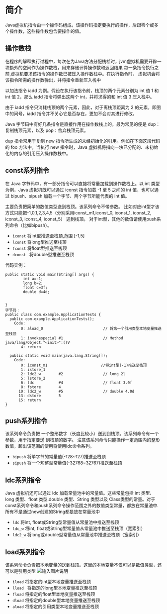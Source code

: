 # 简介
Java虚拟机指令由一个操作码组成，该操作码指定要执行的操作，后跟零个或多个操作数，这些操作数包含要操作的值。

## 操作数栈
在程序的解释执行过程中，每次在为Java方法分配栈桢时，jvm虚拟机需要开辟一块额外的空间作为操作数栈，用来存储计算操作数和返回结果
每一条指令执行之前,虚拟机要求该指令的操作数已被压入操作数栈中。在执行指令时， 虚拟机会将该指令所需的操作数弹出，并将指令重新压入栈中

以加法指令 iadd 为例。假设在执行该指令前，栈顶的两个元素分别为 int 值 1 和 int 值 2，那么 iadd 指令将弹出这两个 int，并将求得的和 int 值 3 压入栈中。
 
由于 iadd 指令只消耗栈顶的两个元素，因此，对于离栈顶距离为 2 的元素，即图中的问号，iadd 指令并不关心它是否存在，更加不会对其进行修改。

Java 字节码中有好几条指令是直接作用在操作数栈上的。最为常见的便是 dup： 复制栈顶元素，以及 pop：舍弃栈顶元素。

dup 指令常用于复制 new 指令所生成的未经初始化的引用。例如在下面这段代码的 foo 方法中，当执行 new 指令时，Java 虚拟机将指向一块已分配的、未初始化的内存的引用压入操作数栈中。

## const系列指令
在 Java 字节码中，有一部分指令可以直接将常量加载到操作数栈上。以 int 类型为例，Java 虚拟机既可以通过 iconst 指令加载 -1 至 5 之间的 int 值，也可以通过 bipush、sipush 加载一个字节、两个字节所能代表的 int 值。

主要负责把简单的数值类型送到栈顶。该系列命令不带参数。
比如对应int型才该方式只能把-1,0,1,2,3,4,5（分别采用iconst_m1,iconst_0, iconst_1, iconst_2, iconst_3, iconst_4, iconst_5）
送到栈顶。 对于int型，其他的数值请使用push系列命令（比如bipush）。

* `iconst`    将int型推送至栈顶,范围 [-1,5]
* `lconst`    将long型推送至栈顶
* `fconst`    将float型推送至栈顶
* `dconst `   将double型推送至栈顶

代码实例：
```
public static void main(String[] args) {
		int a=-1;
		long b=2;
		float c=3f;
		double d=4d;


}
字节码：
public class com.example.ApplicationTests {
  public com.example.ApplicationTests();
    Code:
       0: aload_0                           // 将第一个引用类型本地变量推送至栈顶
       1: invokespecial #1                  // Method java/lang/Object."<init>":()V
       4: return

  public static void main(java.lang.String[]);
    Code:
       0: iconst_m1                        //将int型(-1)推送至栈顶
       1: istore_1                         
       2: ldc2_w        #2                  // long 2l
       5: lstore_2
       6: ldc           #4                  // float 3.0f
       8: fstore        4
      10: ldc2_w        #5                  // double 4.0d
      13: dstore        5
      15: return
}

```


## push系列指令
该系列命令负责把  一个整形数字（长度比较小）送到到栈顶。该系列命令有一个参数，用于指定要送  到栈顶的数字。
注意该系列命令只能操作一定范围内的整形数值，超出该范围的使用将使用ldc命令系列。

* `bipush`  将单字节的常量值(-128~127)推送至栈顶
* `sipush`  将一个短整型常量值(-32768~32767)推送至栈顶

## ldc系列指令
Java 虚拟机还可以通过 ldc 加载常量池中的常量值。这些常量包括 int 类型、long 类型、float 类型.double 类型、String 类型以及 Class类型的常量。对于const系列命令和push系列命令操作范围之外的数值类型常量，都放在常量池中.所有不是通过new创建的String都是放在常量池中

* `ldc`     将int, float或String型常量值从常量池中推送至栈顶
* `ldc_w`   将int, float或String型常量值从常量池中推送至栈顶（宽索引）
* `ldc2_w`  将long或double型常量值从常量池中推送至栈顶（宽索引）

## load系列指令
该系列命令负责把本地变量的送到栈顶。这里的本地变量不仅可以是数值类型，还可以是引用类型
![输入图片说明](https://images.gitee.com/uploads/images/2019/0107/181230_df279801_1478371.png "屏幕截图.png")

* `iload`                          将指定的int型本地变量推送至栈顶
* `lload `                         将指定的long型本地变量推送至栈顶
* `fload`                          将指定的float型本地变量推送至栈顶
* `dload`                         将指定的double型本地变量推送至栈顶
* `aload`                         将指定的引用类型本地变量推送至栈顶



